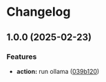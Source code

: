 # Changelog

## 1.0.0 (2025-02-23)


### Features

* **action:** run ollama ([039b120](https://github.com/ai-action/ollama/commit/039b12036e6d3e1d8b926624432829beba0e88d5))
